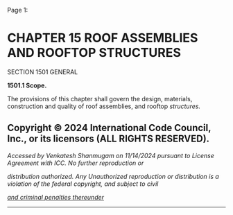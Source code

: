 Page 1:

# CHAPTER 15 ROOF ASSEMBLIES AND ROOFTOP STRUCTURES

 SECTION 1501
 GENERAL

**1501.1 Scope.**

The provisions of this chapter shall govern the design, materials, construction and quality of roof assemblies, and rooftop
_structures._


## Copyright © 2024 International Code Council, Inc., or its licensors (ALL RIGHTS RESERVED).

_Accessed by Venkatesh Shanmugam on 11/14/2024 pursuant to License Agreement with ICC. No further reproduction or_

_distribution authorized. Any Unauthorized reproduction or distribution is a violation of the federal copyright, and subject to civil_

_[and criminal penalties thereunder](http://codes.iccsafe.org/content/VACC2021P1/chapter-15-roof-assemblies-and-rooftop-structures#VACC2021P1_Ch15_Sec1501)_


-----



